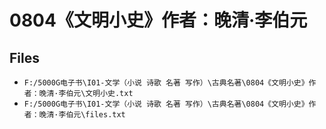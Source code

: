 # 0804《文明小史》作者：晚清·李伯元

## Files

- `F:/5000G电子书\I01-文学（小说 诗歌 名著 写作）\古典名著\0804《文明小史》作者：晚清·李伯元\文明小史.txt`
- `F:/5000G电子书\I01-文学（小说 诗歌 名著 写作）\古典名著\0804《文明小史》作者：晚清·李伯元\files.txt`
